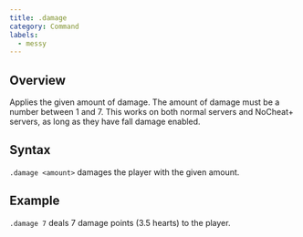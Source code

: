 ```yaml
---
title: .damage
category: Command
labels:
  - messy
---
```

## Overview
Applies the given amount of damage. The amount of damage must be a number between 1 and 7. This works on both normal servers and NoCheat+ servers, as long as they have fall damage enabled.

## Syntax
`.damage <amount>` damages the player with the given amount.

## Example
`.damage 7` deals 7 damage points (3.5 hearts) to the player.
